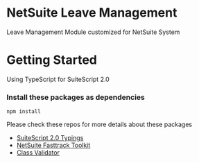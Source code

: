 # NetSuite Leave Management
Leave Management Module customized for NetSuite System


# Getting Started
Using TypeScript for SuiteScript 2.0 

### Install these packages as dependencies

```
npm install
```



Please check these repos for more details about these packages
- [SuiteScript 2.0 Typings](https://github.com/headintheclouddev/typings-suitescript-2.0)
- [NetSuite Fasttrack Toolkit](https://github.com/ExploreConsulting/netsuite-fasttrack-toolkit-ss2)
- [Class Validator](https://github.com/typestack/class-validator)
